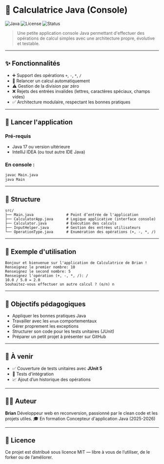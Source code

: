 # 🧮 Calculatrice Java (Console)

![Java](https://img.shields.io/badge/Java-24-orange?logo=java)
![License](https://img.shields.io/badge/license-MIT-blue)
![Status](https://img.shields.io/badge/status-learning-informational)

> Une petite application console Java permettant d'effectuer des opérations de calcul simples avec une architecture propre, évolutive et testable.

---

## ✨ Fonctionnalités

- ➕ Support des opérations `+`, `-`, `*`, `/`
- 🔁 Relancer un calcul automatiquement
- ⚠️ Gestion de la division par zéro
- ❌ Rejets des entrées invalides (lettres, caractères spéciaux, champs vides)
- ✅ Architecture modulaire, respectant les bonnes pratiques

---

## 🚀 Lancer l'application

### Pré-requis

- Java 17 ou version ultérieure
- IntelliJ IDEA (ou tout autre IDE Java)

### En console :

```bash
javac Main.java
java Main
````

---

## 📂 Structure

```
src/
├── Main.java               # Point d’entrée de l'application
├── CalculatorApp.java      # Logique applicative (interface console)
├── Calculator.java         # Exécution des calculs
├── InputHelper.java        # Gestion des entrées utilisateurs
└── OperationType.java      # Enumération des opérations (+, -, *, /)
```

---

## 📸 Exemple d'utilisation

```
Bonjour et bienvenue sur l'application de Calculatrice de Brian !
Renseignez le premier nombre: 10
Renseignez le second nombre: 5
Renseignez l'opération (+, -, *, /): /
10.0 / 5.0 = 2.0
Souhaitez-vous effectuer un autre calcul ? (o/n) n
```

---

## 🎯 Objectifs pédagogiques

* Appliquer les bonnes pratiques Java
* Travailler avec les `enum` comportementaux
* Gérer proprement les exceptions
* Structurer son code pour les tests unitaires (JUnit)
* Préparer un petit projet à présenter sur GitHub

---

## 🔭 À venir

* ✅ Couverture de tests unitaires avec **JUnit 5**
* 🧪 Tests d’intégration
* 📈 Ajout d’un historique des opérations

---

## 👨‍💻 Auteur

**Brian**
Développeur web en reconversion, passionné par le clean code et les projets utiles.
🎓 En formation Concepteur d'application Java (2025-2026)

---

## 📜 Licence

Ce projet est distribué sous licence MIT — libre à vous de l’utiliser, de le forker ou de l’améliorer.
